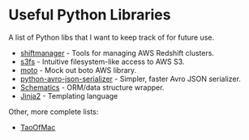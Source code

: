 Useful Python Libraries
=======================

A list of Python libs that I want to keep track of for future use.

* [shiftmanager](https://github.com/SimpleFinance/shiftmanager/) - Tools for managing AWS Redshift clusters.
* [s3fs](http://s3fs.readthedocs.org/en/latest/) - Intuitive filesystem-like access to AWS S3.
* [moto](https://github.com/spulec/moto) - Mock out boto AWS library.
* [python-avro-json-serializer](https://github.com/linkedin/python-avro-json-serializer) - Simpler, faster Avro JSON serializer.
* [Schematics](https://github.com/schematics/schematics) - ORM/data structure wrapper.
* [Jinja2](http://jinja.pocoo.org/docs/dev/) - Templating language

Other, more complete lists:

* [TaoOfMac](https://taoofmac.com/space/dev/Python)
